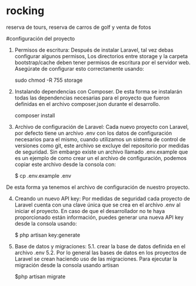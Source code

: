 # rocking
reserva de tours, reserva de carros de golf y venta de fotos

#configuración del proyecto
1. Permisos de escritura: Después de instalar Laravel, tal vez debas configurar algunos permisos, Los directorios entre storage y la carpeta bootstrap/cache deben tener permisos de escritura por el servidor web.
Asegúrate de configurar esto correctamente usando:
		
	sudo chmod -R 755 storage

2. Instalando dependencias con Composer. De esta forma se instalarán todas las dependencias necesarias para el proyecto que fueron definidas en el archivo composer.json durante el desarrollo.

	composer install

3. Archivo de configuración de Laravel: Cada nuevo proyecto con Laravel, por defecto tiene un archivo .env con los datos de configuración necesarios para el mismo, cuando utilizamos un sistema de control de versiones como git, este archivo se excluye del repositorio por medidas de seguridad.
Sin embargo  existe un archivo llamado .env.example que es un ejemplo de como crear un el archivo de configuración, podemos copiar este archivo desde la consola con:
	
	$ cp .env.example .env

De esta forma ya tenemos el archivo de configuración de nuestro proyecto.

4. Creando un nuevo API key: Por medidas de seguridad cada proyecto de Laravel cuenta con una clave única que se crea en el archivo .env al iniciar el proyecto. En caso de que el desarrollador no te haya proporcionado están información, puedes generar una nueva API key desde la consola usando:
	
	$ php artisan key:generate

5. Base de datos y migraciones: 
	5.1. crear la base de datos definida en el archivo .env
	5.2. Por lo general las bases de datos en los proyectos de Laravel se crean haciendo uso de las migraciones. Para ejecutar la migración desde la consola usando artisan

	$php artisan migrate









